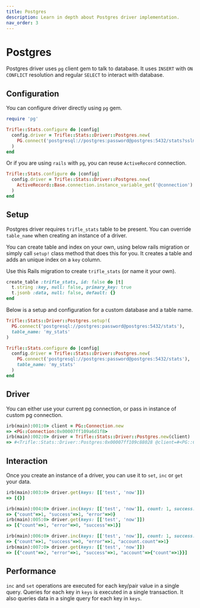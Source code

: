 ```yaml
---
title: Postgres
description: Learn in depth about Postgres driver implementation.
nav_order: 3
---
```


# Postgres

Postgres driver uses `pg` client gem to talk to database. It uses `INSERT` with `ON CONFLICT` resolution and regular `SELECT` to interact with database.

## Configuration

You can configure driver directly using `pg` gem.

```ruby
require 'pg'

Trifle::Stats.configure do |config|
  config.driver = Trifle::Stats::Driver::Postgres.new(
    PG.connect('postgresql://postgres:password@postgres:5432/stats?sslmode=require')
  )
end
```

Or if you are using `rails` with `pg`, you can reuse `ActiveRecord` connection.

```ruby
Trifle::Stats.configure do |config|
  config.driver = Trifle::Stats::Driver::Postgres.new(
    ActiveRecord::Base.connection.instance_variable_get('@connection')
  )
end
```

## Setup

Postgres driver requires `trifle_stats` table to be present. You can override `table_name` when creating an instance of a driver.

You can create table and index on your own, using below rails migration or simply call `setup!` class method that does this for you. It creates a table and adds an unique index on a `key` column.

Use this Rails migration to create `trifle_stats` (or name it your own).

```ruby
create_table :trifle_stats, id: false do |t|
  t.string :key, null: false, primary_key: true
  t.jsonb :data, null: false, default: {}
end
```

Below is a setup and configuration for a custom database and a table name.

```ruby
Trifle::Stats::Driver::Postgres.setup!(
  PG.connect('postgresql://postgres:password@postgres:5432/stats'),
  table_name: 'my_stats'
)

Trifle::Stats.configure do |config|
  config.driver = Trifle::Stats::Driver::Postgres.new(
    PG.connect('postgresql://postgres:password@postgres:5432/stats'),
    table_name: 'my_stats'
  )
end
```

## Driver

You can either use your current pg connection, or pass in instance of custom pg connection.

```ruby
irb(main):001:0> client = PG::Connection.new
=> <PG::Connection:0x00007ff109a6d1f8>
irb(main):002:0> driver = Trifle::Stats::Driver::Postgres.new(client)
=> #<Trifle::Stats::Driver::Postgres:0x00007ff109c88028 @client=#<PG::Connection:0x00007ff109a6d1f8>, @table_name="trifle_stats", @separator="::">
```

## Interaction

Once you create an instance of a driver, you can use it to `set`, `inc` or `get` your data.

```ruby
irb(main):003:0> driver.get(keys: [['test', 'now']])
=> [{}]

irb(main):004:0> driver.inc(keys: [['test', 'now']], count: 1, success: 1, error: 0)
=> {"count"=>1, "success"=>1, "error"=>0}
irb(main):005:0> driver.get(keys: [['test', 'now']])
=> [{"count"=>1, "error"=>0, "success"=>1}]

irb(main):006:0> driver.inc(keys: [['test', 'now']], count: 1, success: 0, error: 1, account: { count: 1 })
=> {"count"=>1, "success"=>0, "error"=>1, "account.count"=>1}
irb(main):007:0> driver.get(keys: [['test', 'now']])
=> [{"count"=>2, "error"=>1, "success"=>1, "account"=>{"count"=>1}}]
```

## Performance

`inc` and `set` operations are executed for each key/pair value in a single query. Queries for each key in `keys` is executed in a single transaction. It also queries data in a single query for each key in `keys`.